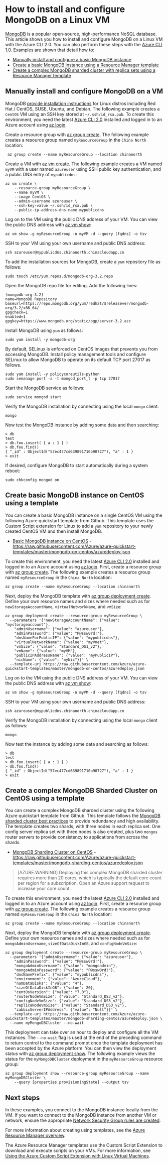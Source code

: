 <!-- not suitable for Mooncake -->

<properties
    pageTitle="Install MongoDB on a Linux VM with the Azure CLI 2.0 | Azure"
    description="Learn how to install and configure MongoDB on a Linux virtual machine iusing the Azure CLI 2.0"
    services="virtual-machines-linux"
    documentationcenter=""
    author="iainfoulds"
    manager="timlt"
    editor="" />
<tags
    ms.assetid="3f55b546-86df-4442-9ef4-8a25fae7b96e"
    ms.service="virtual-machines-linux"
    ms.devlang="na"
    ms.topic="article"
    ms.tgt_pltfrm="vm-linux"
    ms.workload="infrastructure"
    ms.date="02/14/2017"
    wacn.date=""
    ms.author="iainfou" />

# How to install and configure MongoDB on a Linux VM
[MongoDB](http://www.mongodb.org) is a popular open-source, high-performance NoSQL database. This article shows you how to install and configure MongoDB on a Linux VM with the Azure CLI 2.0. You can also perform these steps with the [Azure CLI 1.0](/documentation/articles/virtual-machines-linux-install-mongodb-nodejs/). Examples are shown that detail how to:

* [Manually install and configure a basic MongoDB instance](#manually-install-and-configure-mongodb-on-a-vm)
* [Create a basic MongoDB instance using a Resource Manager template](#create-basic-mongodb-instance-on-centos-using-a-template)
* [Create a complex MongoDB sharded cluster with replica sets using a Resource Manager template](#create-a-complex-mongodb-sharded-cluster-on-centos-using-a-template)

## Manually install and configure MongoDB on a VM
MongoDB [provide installation instructions](https://docs.mongodb.com/manual/administration/install-on-linux/) for Linux distros including Red Hat / CentOS, SUSE, Ubuntu, and Debian. The following example creates a `CentOS` VM using an SSH key stored at `~/.ssh/id_rsa.pub`. To create this environment, you need the latest [Azure CLI 2.0](https://docs.microsoft.com/cli/azure/install-az-cli2) installed and logged in to an Azure account using [az login](https://docs.microsoft.com/cli/azure/#login).

Create a resource group with [az group create](https://docs.microsoft.com/cli/azure/group#create). The following example creates a resource group named `myResourceGroup` in the `China North` location:

     az group create --name myResourceGroup --location chinanorth

Create a VM with [az vm create](https://docs.microsoft.com/cli/azure/vm#create). The following example creates a VM named `myVM` with a user named `azureuser` using SSH public key authentication, and a public DNS entry of `mypublicdns`:

    az vm create \
        --resource-group myResourceGroup \
        --name myVM \
        --image CentOS \
        --admin-username azureuser \
        --ssh-key-value ~/.ssh/id_rsa.pub \
        --public-ip-address-dns-name mypublicdns

Log on to the VM using the public DNS address of your VM. You can view the public DNS address with [az vm show](https://docs.microsoft.com/cli/azure/vm#show):

    az vm show -g myResourceGroup -n myVM -d --query [fqdns] -o tsv

SSH to your VM using your own username and public DNS address:

    ssh azureuser@mypublicdns.chinanorth.chinacloudapp.cn

To add the installation sources for MongoDB, create a `yum` repository file as follows:

    sudo touch /etc/yum.repos.d/mongodb-org-3.2.repo

Open the MongoDB repo file for editing. Add the following lines:

    [mongodb-org-3.2]
    name=MongoDB Repository
    baseurl=https://repo.mongodb.org/yum/redhat/$releasever/mongodb-org/3.2/x86_64/
    gpgcheck=1
    enabled=1
    gpgkey=https://www.mongodb.org/static/pgp/server-3.2.asc

Install MongoDB using `yum` as follows:

    sudo yum install -y mongodb-org

By default, SELinux is enforced on CentOS images that prevents you from accessing MongoDB. Install policy management tools and configure SELinux to allow MongoDB to operate on its default TCP port 27017 as follows. 

    sudo yum install -y policycoreutils-python
    sudo semanage port -a -t mongod_port_t -p tcp 27017

Start the MongoDB service as follows:

    sudo service mongod start

Verify the MongoDB installation by connecting using the local `mongo` client:

    mongo

Now test the MongoDB instance by adding some data and then searching:

    > db
    test
    > db.foo.insert( { a : 1 } )  
    > db.foo.find()  
    { "_id" : ObjectId("57ec477cd639891710b90727"), "a" : 1 }
    > exit

If desired, configure MongoDB to start automatically during a system reboot:

    sudo chkconfig mongod on

## Create basic MongoDB instance on CentOS using a template
You can create a basic MongoDB instance on a single CentOS VM using the following Azure quickstart template from Github. This template uses the Custom Script extension for Linux to add a `yum` repository to your newly created CentOS VM and then install MongoDB.

* [Basic MongoDB instance on CentOS](https://github.com/Azure/azure-quickstart-templates/tree/master/mongodb-on-centos) - https://raw.githubusercontent.com/Azure/azure-quickstart-templates/master/mongodb-on-centos/azuredeploy.json

To create this environment, you need the latest [Azure CLI 2.0](https://docs.microsoft.com/cli/azure/install-az-cli2) installed and logged in to an Azure account using [az login](https://docs.microsoft.com/cli/azure/#login). First, create a resource group with [az group create](https://docs.microsoft.com/cli/azure/group#create). The following example creates a resource group named `myResourceGroup` in the `China North` location:

    az group create --name myResourceGroup --location chinanorth

Next, deploy the MongoDB template with [az group deployment create](https://docs.microsoft.com/cli/azure/group/deployment#create). Define your own resource names and sizes where needed such as for `newStorageAccountName`, `virtualNetworkName`, and `vmSize`:

    az group deployment create --resource-group myResourceGroup \
      --parameters '{"newStorageAccountName": {"value": "mystorageaccount"},
        "adminUsername": {"value": "azureuser"},
        "adminPassword": {"value": "P@ssw0rd!"},
        "dnsNameForPublicIP": {"value": "mypublicdns"},
        "virtualNetworkName": {"value": "myVnet"},
        "vmSize": {"value": "Standard_DS1_v2"},
        "vmName": {"value": "myVM"},
        "publicIPAddressName": {"value": "myPublicIP"},
        "nicName": {"value": "myNic"}}' \
      --template-uri https://raw.githubusercontent.com/Azure/azure-quickstart-templates/master/mongodb-on-centos/azuredeploy.json

Log on to the VM using the public DNS address of your VM. You can view the public DNS address with [az vm show](https://docs.microsoft.com/cli/azure/vm#show):

    az vm show -g myResourceGroup -n myVM -d --query [fqdns] -o tsv

SSH to your VM using your own username and public DNS address:

    ssh azureuser@mypublicdns.chinanorth.chinacloudapp.cn

Verify the MongoDB installation by connecting using the local `mongo` client as follows:

    mongo

Now test the instance by adding some data and searching as follows:

    > db
    test
    > db.foo.insert( { a : 1 } )  
    > db.foo.find()  
    { "_id" : ObjectId("57ec477cd639891710b90727"), "a" : 1 }
    > exit

## Create a complex MongoDB Sharded Cluster on CentOS using a template
You can create a complex MongoDB sharded cluster using the following Azure quickstart template from Github. This template follows the [MongoDB sharded cluster best practices](https://docs.mongodb.com/manual/core/sharded-cluster-components/) to provide redundancy and high availability. The template creates two shards, with three nodes in each replica set. One config server replica set with three nodes is also created, plus two `mongos` router servers to provide consistency to applications from across the shards.

* [MongoDB Sharding Cluster on CentOS](https://github.com/Azure/azure-quickstart-templates/tree/master/mongodb-sharding-centos) - https://raw.githubusercontent.com/Azure/azure-quickstart-templates/master/mongodb-sharding-centos/azuredeploy.json

> [AZURE.WARNING]
> Deploying this complex MongoDB sharded cluster requires more than 20 cores, which is typically the default core count per region for a subscription. Open an Azure support request to increase your core count.

To create this environment, you need the latest [Azure CLI 2.0](https://docs.microsoft.com/cli/azure/install-az-cli2) installed and logged in to an Azure account using [az login](https://docs.microsoft.com/cli/azure/#login). First, create a resource group with [az group create](https://docs.microsoft.com/cli/azure/group#create). The following example creates a resource group named `myResourceGroup` in the `China North` location:

    az group create --name myResourceGroup --location chinanorth

Next, deploy the MongoDB template with [az group deployment create](https://docs.microsoft.com/cli/azure/group/deployment#create). Define your own resource names and sizes where needed such as for `mongoAdminUsername`, `sizeOfDataDiskInGB`, and `configNodeVmSize`:

    az group deployment create --resource-group myResourceGroup \
      --parameters '{"adminUsername": {"value": "azureuser"},
        "adminPassword": {"value": "P@ssw0rd!"},
        "mongoAdminUsername": {"value": "mongoadmin"},
        "mongoAdminPassword": {"value": "P@ssw0rd!"},
        "dnsNamePrefix": {"value": "mypublicdns"},
        "environment": {"value": "AzureCloud"},
        "numDataDisks": {"value": "4"},
        "sizeOfDataDiskInGB": {"value": 20},
        "centOsVersion": {"value": "7.0"},
        "routerNodeVmSize": {"value": "Standard_DS3_v2"},
        "configNodeVmSize": {"value": "Standard_DS3_v2"},
        "replicaNodeVmSize": {"value": "Standard_DS3_v2"},
        "zabbixServerIPAddress": {"value": "Null"}}' \
      --template-uri https://raw.githubusercontent.com/Azure/azure-quickstart-templates/master/mongodb-sharding-centos/azuredeploy.json \
      --name myMongoDBCluster --no-wait

This deployment can take over an hour to deploy and configure all the VM instances. The `--no-wait` flag is used at the end of the preceding command to return control to the command prompt once the template deployment has been accepted by the Azure platform. You can then view the deployment status with [az group deployment show](https://docs.microsoft.com/cli/azure/group/deployment#show). The following example views the status for the `myMongoDBCluster` deployment in the `myResourceGroup` resource group:

    az group deployment show --resource-group myResourceGroup --name myMongoDBCluster \
        --query [properties.provisioningState] --output tsv

## Next steps
In these examples, you connect to the MongoDB instance locally from the VM. If you want to connect to the MongoDB instance from another VM or network, ensure the appropriate [Network Security Group rules are created](/documentation/articles/virtual-machines-linux-nsg-quickstart/).

For more information about creating using templates, see the [Azure Resource Manager overview](/documentation/articles/resource-group-overview/).

The Azure Resource Manager templates use the Custom Script Extension to download and execute scripts on your VMs. For more information, see [Using the Azure Custom Script Extension with Linux Virtual Machines](/documentation/articles/virtual-machines-linux-extensions-customscript/).